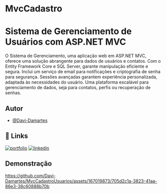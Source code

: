 # MvcCadastro

# Sistema de Gerenciamento  de Usuários com ASP.NET MVC

O Sistema de Gerenciamento, uma aplicação web em ASP.NET MVC, oferece uma solução abrangente para dados de usuários e contatos. Com o Entity Framework Core e SQL Server, garante manipulação eficiente e segura. Inclui um serviço de email para notificações e criptografia de senha para segurança. Sessões avançadas garantem experiência personalizada, adaptada às necessidades do usuário. Uma plataforma escalável para gerenciamento de dados, seja para contatos, perfis ou recuperação de senhas.


## Autor

- [@Davi-Damartes](https://www.github.com/octokatherine)


## 🔗 Links
[![portfolio](https://img.shields.io/badge/my_portfolio-000?style=for-the-badge&logo=ko-fi&logoColor=white)](https://katherineoelsner.com/)
[![linkedin](https://img.shields.io/badge/linkedin-0A66C2?style=for-the-badge&logo=linkedin&logoColor=white)](https://www.linkedin.com/in/davi-lima-434605303/)



## Demonstração
https://github.com/Davi-Damartes/MvcCadastroUsuarios/assets/167019873/705d2c1a-3823-41aa-86e3-38c60888b70b


